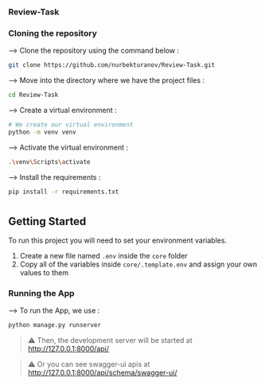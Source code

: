 ### Review-Task

### Cloning the repository

--> Clone the repository using the command below :
```bash
git clone https://github.com/nurbekturanov/Review-Task.git

```

--> Move into the directory where we have the project files : 
```bash
cd Review-Task

```

--> Create a virtual environment :
```bash
# We create our virtual environment
python -m venv venv

```

--> Activate the virtual environment :
```bash
.\venv\Scripts\activate

```

--> Install the requirements :
```bash
pip install -r requirements.txt

```

#

## Getting Started

To run this project you will need to set your environment variables.

1. Create a new file named `.env` inside the `core` folder
2. Copy all of the variables inside `core/.template.env` and assign your own values to them

### Running the App

--> To run the App, we use :
```bash
python manage.py runserver

```

> ⚠ Then, the development server will be started at http://127.0.0.1:8000/api/

> ⚠ Or you can see swagger-ui apis at http://127.0.0.1:8000/api/schema/swagger-ui/

#
